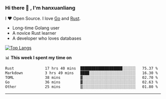 ### Hi there 👋 , I'm hanxuanliang

<!--
**hanxuanliang/hanxuanliang** is a ✨ _special_ ✨ repository because its `README.md` (this file) appears on your GitHub profile.

Here are some ideas to get you started:

- 🔭 I’m currently working on ...
- 🌱 I’m currently learning ...
- 👯 I’m looking to collaborate on ...
- 🤔 I’m looking for help with ...
- 💬 Ask me about ...
- 📫 How to reach me: ...
- 😄 Pronouns: ...
- ⚡ Fun fact: ...
-->
I ❤ Open Source. I love [Go](https://golang.org) and [Rust](https://www.rust-lang.org/zh-CN/).

* Long-time Golang user
* A novice Rust learner
* A developer who loves databases

[![Top Langs](https://github-readme-stats.vercel.app/api?username=hanxuanliang&show_icons=true&count_private=true&line_height=40)](https://github.com/anuraghazra/github-readme-stats)

📊 **This week I spent my time on**
<!--START_SECTION:waka-->

```txt
Rust              17 hrs 40 mins  ███████████████████░░░░░░   75.37 %
Markdown          3 hrs 49 mins   ████░░░░░░░░░░░░░░░░░░░░░   16.30 %
TOML              38 mins         ▓░░░░░░░░░░░░░░░░░░░░░░░░   02.70 %
Go                36 mins         ▓░░░░░░░░░░░░░░░░░░░░░░░░   02.63 %
Other             25 mins         ▒░░░░░░░░░░░░░░░░░░░░░░░░   01.80 %
```

<!--END_SECTION:waka-->

***

